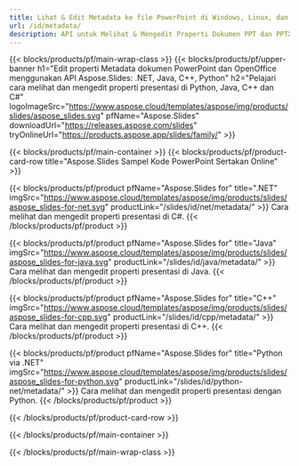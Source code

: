 ```yaml
---
title: Lihat & Edit Metadata ke file PowerPoint di Windows, Linux, dan macOS
url: /id/metadata/
description: API untuk Melihat & Mengedit Properti Dokumen PPT dan PPTX
---
```


{{< blocks/products/pf/main-wrap-class >}}
{{< blocks/products/pf/upper-banner h1="Edit properti Metadata dokumen PowerPoint dan OpenOffice menggunakan API Aspose.Slides: .NET, Java, C++, Python" h2="Pelajari cara melihat dan mengedit properti presentasi di Python, Java, C++ dan C#" logoImageSrc="https://www.aspose.cloud/templates/aspose/img/products/slides/aspose_slides.svg" pfName="Aspose.Slides" downloadUrl="https://releases.aspose.com/slides" tryOnlineUrl="https://products.aspose.app/slides/family/" >}}

{{< blocks/products/pf/main-container >}}
{{< blocks/products/pf/product-card-row title="Aspose.Slides Sampel Kode PowerPoint Sertakan Online" >}}

{{< blocks/products/pf/product pfName="Aspose.Slides for" title=".NET" imgSrc="https://www.aspose.cloud/templates/aspose/img/products/slides/aspose_slides-for-net.svg" productLink="/slides/id/net/metadata/" >}}
Cara melihat dan mengedit properti presentasi di C#.
{{< /blocks/products/pf/product >}}

{{< blocks/products/pf/product pfName="Aspose.Slides for" title="Java" imgSrc="https://www.aspose.cloud/templates/aspose/img/products/slides/aspose_slides-for-java.svg" productLink="/slides/id/java/metadata/" >}}
Cara melihat dan mengedit properti presentasi di Java.
{{< /blocks/products/pf/product >}}

{{< blocks/products/pf/product pfName="Aspose.Slides for" title="C++" imgSrc="https://www.aspose.cloud/templates/aspose/img/products/slides/aspose_slides-for-cpp.svg" productLink="/slides/id/cpp/metadata/" >}}
Cara melihat dan mengedit properti presentasi di C++.
{{< /blocks/products/pf/product >}}

{{< blocks/products/pf/product pfName="Aspose.Slides for" title="Python via .NET" imgSrc="https://www.aspose.cloud/templates/aspose/img/products/slides/aspose_slides-for-python.svg" productLink="/slides/id/python-net/metadata/" >}}
Cara melihat dan mengedit properti presentasi dengan Python.
{{< /blocks/products/pf/product >}}

{{< /blocks/products/pf/product-card-row >}}

{{< /blocks/products/pf/main-container >}}

{{< /blocks/products/pf/main-wrap-class >}}

